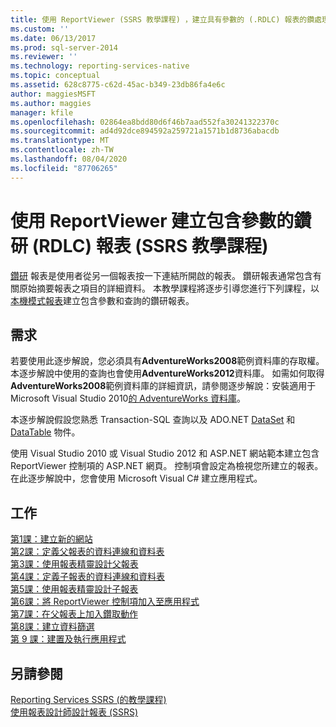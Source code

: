 ```yaml
---
title: 使用 ReportViewer (SSRS 教學課程) ，建立具有參數的 (.RDLC) 報表的鑽處理Microsoft Docs
ms.custom: ''
ms.date: 06/13/2017
ms.prod: sql-server-2014
ms.reviewer: ''
ms.technology: reporting-services-native
ms.topic: conceptual
ms.assetid: 628c8775-c62d-45ac-b349-23db86fa4e6c
author: maggiesMSFT
ms.author: maggies
manager: kfile
ms.openlocfilehash: 02864ea8bdd80d6f46b7aad552fa30241322370c
ms.sourcegitcommit: ad4d92dce894592a259721a1571b1d8736abacdb
ms.translationtype: MT
ms.contentlocale: zh-TW
ms.lasthandoff: 08/04/2020
ms.locfileid: "87706265"
---
```

# <a name="create-a-drillthrough-rdlc-report-with-parameters-using-reportviewer-ssrs-tutorial"></a>使用 ReportViewer 建立包含參數的鑽研 (RDLC) 報表 (SSRS 教學課程)
  [鑽研](https://technet.microsoft.com/library/ff519554.aspx) 報表是使用者從另一個報表按一下連結所開啟的報表。 鑽研報表通常包含有關原始摘要報表之項目的詳細資料。 本教學課程將逐步引導您進行下列課程，以[本機模式報表](local-vs-connected-mode-report-viewer-reporting-services-sharepoint-mode.md)建立包含參數和查詢的鑽研報表。  
  
## <a name="requirements"></a>需求  
 若要使用此逐步解說，您必須具有**AdventureWorks2008**範例資料庫的存取權。 本逐步解說中使用的查詢也會使用**AdventureWorks2012**資料庫。 如需如何取得**AdventureWorks2008**範例資料庫的詳細資訊，請參閱逐步解說：安裝適用于 Microsoft Visual Studio 2010[的 AdventureWorks 資料庫](https://msdn.microsoft.com/library/aa992075\(v=vs.100\).aspx)。  
  
 本逐步解說假設您熟悉 Transaction-SQL 查詢以及 ADO.NET [DataSet](https://msdn.microsoft.com/library/system.data.dataset\(v=vs.100\).aspx) 和 [DataTable](https://msdn.microsoft.com/library/system.data.datatable\(v=vs.100\).aspx) 物件。  
  
 使用 Visual Studio 2010 或 Visual Studio 2012 和 ASP.NET 網站範本建立包含 ReportViewer 控制項的 ASP.NET 網頁。 控制項會設定為檢視您所建立的報表。 在此逐步解說中，您會使用 Microsoft Visual C# 建立應用程式。  
  
## <a name="tasks"></a>工作  
 [第1課：建立新的網站](../reporting-services/lesson-1-create-a-new-web-site.md)   
 [第2課：定義父報表的資料連線和資料表](../reporting-services/lesson-2-define-a-data-connection-and-data-table-for-parent-report.md)   
 [第3課：使用報表精靈設計父報表](../reporting-services/lesson-3-design-the-parent-report-using-the-report-wizard.md)   
 [第4課：定義子報表的資料連線和資料表](../reporting-services/lesson-4-define-a-data-connection-and-data-table-for-child-report.md)   
 [第5課：使用報表精靈設計子報表](../reporting-services/lesson-5-design-the-child-report-using-the-report-wizard.md)   
 [第6課：將 ReportViewer 控制項加入至應用程式](../reporting-services/lesson-6-add-a-reportviewer-control-to-the-application.md)   
 [第7課：在父報表上加入鑽取動作](../reporting-services/lesson-7-add-drillthrough-action-on-parent-report.md)   
 [第8課：建立資料篩選](../reporting-services/lesson-8-create-a-data-filter.md)   
 [第 9 課：建置及執行應用程式](../reporting-services/lesson-9-build-and-run-the-application.md)  
  
## <a name="see-also"></a>另請參閱  
 [Reporting Services SSRS &#40;的教學課程&#41;](../reporting-services/reporting-services-tutorials-ssrs.md)   
 [使用報表設計師設計報表 &#40;SSRS&#41;](tools/design-reporting-services-paginated-reports-with-report-designer-ssrs.md)  
  
  
